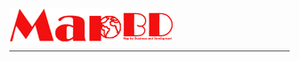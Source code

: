 <img src="https://raw.githubusercontent.com/mapbd/mapbd.github.io/master/mapbd.png" alt="Map for Business and Development" height="60"/>


------------




